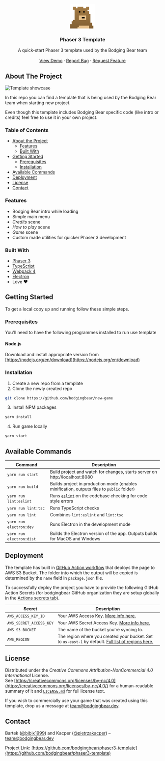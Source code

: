 <!-- PROJECT LOGO -->
<p align="center">
  <a href="https://github.com/bodgingbear/phaser3-template">
    <img src="assets/images/readme/logo_transparent.png" alt="Bodging Bear" width="80" height="80">
  </a>

  <h3 align="center">Phaser 3 Template</h3>

  <p align="center">
    A quick-start Phaser 3 template used by the Bodging Bear team
    <br />
    <br />
    <a href="https://phaser3-template.bodgingbear.dev/">View Demo</a>
    ·
    <a href="https://github.com/bodgingbear/phaser3-template/issues">Report Bug</a>
    ·
    <a href="https://github.com/bodgingbear/phaser3-template/issues">Request Feature</a>
  </p>
</p>


<!-- ABOUT THE PROJECT -->
## About The Project

![Template showcase](assets/images/readme/intro.gif)

In this repo you can find a template that is being used by the Bodging Bear team when starting new project.

Even though this template includes Bodging Bear specific code (like intro or credits) feel free to use it in your own project.

<!-- TABLE OF CONTENTS -->
### Table of Contents

* [About the Project](#about-the-project)
  * [Features](#features)
  * [Built With](#built-with)
* [Getting Started](#getting-started)
  * [Prerequisites](#prerequisites)
  * [Installation](#installation)
* [Available Commands](#available-commands)
* [Deployment](#deployment)
* [License](#license)
* [Contact](#contact)

### Features
* Bodging Bear intro while loading
* Simple main menu
* _Credits_ scene
* _How to play_ scene
* _Game_ scene
* Custom made utilities for quicker Phaser 3 development

### Built With

* [Phaser 3](https://phaser.io/)
* [TypeScript](https://www.typescriptlang.org/)
* [Webpack 4](https://webpack.js.org/)
* [Electron](https://www.electronjs.org/)
* Love ❤️


<!-- GETTING STARTED -->
## Getting Started

To get a local copy up and running follow these simple steps.

### Prerequisites

You'll need to have the following programmes installed to run use template

#### Node.js
Download and install appropriate version from [https://nodejs.org/en/download](https://nodejs.org/en/download)

### Installation

1. Create a new repo from a template
2. Clone the newly created repo
```sh
git clone https://github.com/bodgingbear/new-game
```
3. Install NPM packages
```sh
yarn install
```
4. Run game locally
```sh
yarn start
```


<!-- USAGE EXAMPLES -->
## Available Commands

| Command | Description |
|---------|-------------|
| `yarn run start` | Build project and watch for changes, starts server on http://localhost:8080 |
| `yarn run build` | Builds project in production mode (enables minification, outputs files to `public` folder) |
| `yarn run lint:eslint` | Runs [`eslint`](https://eslint.org/) on the codebase checking for code style errors |
| `yarn run lint:tsc` | Runs TypeScript checks |
| `yarn run lint` | Combines `lint:eslint` and `lint:tsc` |
| `yarn run electron:dev` | Runs Electron in the development mode |
| `yarn run electron:dist` | Builds the Electron version of the app. Outputs builds for MacOS and Windows |


<!-- DEPLOYMENT -->
## Deployment
The template has built in [GitHub Action workflow](.github/workflows/build.yml) that deploys the page to AWS S3 Bucket. The folder into which the output will be copied is determined by the `name` field in `package.json` file.

To successfully deploy the project you have to provide the following GitHub Action Secrets (for bodgingbear GitHub organization they are setup globally in the [Actions secrets tab](https://github.com/organizations/bodgingbear/settings/secrets/actions)).

| Secret                  | Description                                                                                                                |
|-------------------------|----------------------------------------------------------------------------------------------------------------------------|
| `AWS_ACCESS_KEY_ID`     | Your AWS Access Key. [More info here.](https://docs.aws.amazon.com/general/latest/gr/managing-aws-access-keys.html)        |
| `AWS_SECRET_ACCESS_KEY` | Your AWS Secret Access Key. [More info here.](https://docs.aws.amazon.com/general/latest/gr/managing-aws-access-keys.html) |
| `AWS_S3_BUCKET`         | The name of the bucket you're syncing to.                                                                                  |
| `AWS_REGION`            | The region where you created your bucket. Set to `us-east-1` by default. [Full list of regions here.](https://docs.aws.amazon.com/AWSEC2/latest/UserGuide/using-regions-availability-zones.html#concepts-available-regions) |


<!-- LICENSE -->
## License

Distributed under the _Creative Commons Attribution-NonCommercial 4.0 International_ License.\
See [https://creativecommons.org/licenses/by-nc/4.0](https://creativecommons.org/licenses/by-nc/4.0/) for a human-readable summary of it and [`LICENSE.md`](./LICENSE.md) for full license text.

If you wish to commercially use your game that was created using this template, drop us a message at [team@bodgingbear.dev](mailto:team@bodgingbear.dev).


<!-- CONTACT -->
## Contact

Bartek ([@bibix1999](https://twitter.com/bibix1999)) and Kacper ([@pietrzakacper](https://twitter.com/pietrzakacper)) – [team@bodgingbear.dev](mailto:team@bodgingbear.dev)

Project Link: [https://github.com/bodgingbear/phaser3-template](https://github.com/bodgingbear/phaser3-template)

